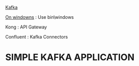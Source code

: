 [Kafka](https://kafka.apache.org/)

[On windowns](https://www.goavega.com/install-apache-kafka-on-windows/) : Use bin\windows

Kong : API Gateway

Confluent : Kafka Connectors

# SIMPLE KAFKA APPLICATION



